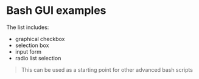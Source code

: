 # Bash GUI examples

The list includes: 
* graphical checkbox
* selection box
* input form
* radio list selection

> This can be used as a starting point
  for other advanced bash scripts
